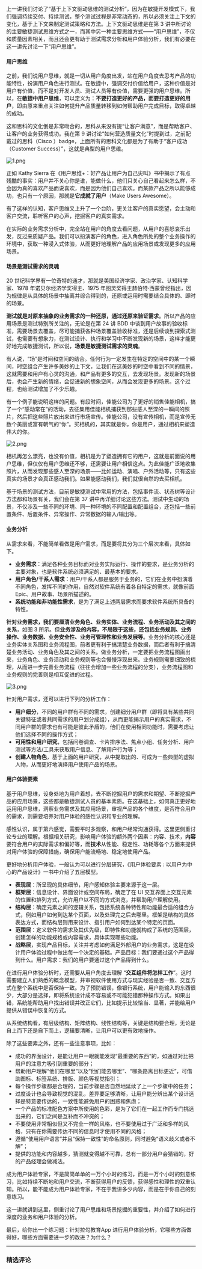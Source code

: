 <p>上一讲我们讨论了“基于上下文驱动思维的测试分析”，因为在敏捷开发模式下，我们强调持续交付、持续测试，整个测试过程是非常动态的，所以必须关注上下文的变化，基于上下文来制定测试策略和方法。上下文驱动思维是在第 3 讲中所讨论的主要敏捷测试思维方式之一，而其中另一种主要思维方式——“用户思维”，不仅和质量因素相关，而且还会更有助于测试需求分析和用户体验分析，我们有必要在这一讲先讨论一下“用户思维”。</p>
<h4>用户思维</h4>
<p>之前，我们说用户思维，就是一切从用户角度出发，站在用户角度去思考产品的功能特性，扮演用户角色进行测试。在敏捷中，强调交付价值给用户，这种价值是对用户有价值，而不是对开发人员、测试人员等有价值，需要更强的用户思维。所以，在<strong>敏捷中用户思维</strong>，可以定义为：<strong>不要打造更好的产品，而要打造更好的用户</strong>，即由原来重点关注如何提升产品质量转移到如何帮助用户完成目标，取得卓越的成功。</p>
<p>这和思科的文化倒是非常吻合的，思科从来没有提“让客户满意”，而是帮助客户、让客户的业务获得成功。我在第 9 讲讨论“如何营造质量文化”时提到过，之前配戴过的思科（Cisco ）badge，上面所有的思科文化都是为了有助于“客户成功（Customer Success）”，这就是典型的用户思维。</p>
<p><img src="https://s0.lgstatic.com/i/image3/M01/05/C7/CgoCgV6ezXGAfW4vAAO9CBtc2xQ145.png" alt="1.png"></p>
<p>正如 Kathy Sierra 在《用户思维+：好产品让用户为自己尖叫》书中揭示了有点残酷的事实：用户并不关心你是谁，能做什么，他们只关心自己看起来怎么样，不会因为真的喜欢产品而说喜欢，而是因为他们自己喜欢。而某款产品之所以能够成功，也只有一个原因，那就是<strong>它成就了用户</strong>（Make Users Awesome）。</p>
<p>有了这样的认知，客户思维又上升了一个台阶，更关注客户的真实愿望，会主动和客户交流，聆听客户的心声，挖掘客户的真实需求。</p>
<p>在实际的业务需求分析中，完全站在用户的角度去看问题，从用户的喜怒哀乐出发，反过来质疑产品。我们可以扮演客户的角色，进入角色所处的整个业务操作的环境中，获取一种浸入式体验，从而更好地理解产品的应用场景或发现更多的应用场景。</p>
<h4>场景是测试需求的灵魂</h4>
<p>20 世纪科学界有一位奇特的通才，那就是美国经济学家、政治学家、认知科学家、1978 年诺贝尔经济学奖得主、1975 年图灵奖得主赫伯特·西蒙曾经指出，因为规律是从具体的场景中抽离并综合得到的，还原或运用时需要结合具体的、即时的场景。</p>
<p><strong>测试就是对原来抽象的业务需求的一种还原，通过还原来验证需求</strong>。所以产品的应用场景是测试特别所关注的，无论是在第 24 讲 BDD 中谈到用户故事的验收标准，需要场景去覆盖，尽可能捕获各种场景覆盖验收标准，还是后续谈到探索式测试，也需要有想象力，在测试设计、执行和学习中不断发现新的场景，这样才能更好地完成敏捷测试，所以说，<strong>场景是敏捷测试需求的灵魂</strong>。</p>
<p>有人说，“场”是时间和空间的结合。任何行为一定发生在特定的空间中的某一个瞬间，时空组合产生许多美妙的上下文，让我们在这美妙的时空中看到不同的情景，这就需要和用户有心灵的沟通，和产品有更多的交互，去发现场景。发现新的场景后，也会产生新的情绪，会促进新的想象空间，从而会发现更多的场景。这个过程，也给测试增加了不少乐趣。</p>
<p>有一个例子能说明这样的问题。有段时间，佳能公司为了更好的销售佳能相机，搞了一个“感动常在”的活动，去征集用佳能相机捕获到那些感人至深的一瞬间的照片，然后把这些照片放出来进行市场宣传。佳能公司，没有宣传相机，而是宣传无数个美丽或富有朝气的“你”。买相机的，其实就是你，你是用户，通过相机来塑造伟大的你。</p>
<p><img src="https://s0.lgstatic.com/i/image3/M01/05/C7/CgoCgV6ezcSAPYVjABSSrTqPY9k461.png" alt="2.png"></p>
<p>相机再怎么漂亮，也没有价值，相机是为了塑造拥有它的用户，这就是前面说的用户思维，但仅仅有用户思维还不够，还需要让用户相信这点。为此佳能广泛地收集照片，从而发现那些感人至深的场景——比如运动、演唱、户外活动等，只有这些真实的场景才会真正感动我们。如果能感动我们，我们就很自然的去买相机。</p>
<p>基于场景的测试方法，目前是敏捷测试中常用的方法，包括事件流、状态树等设计方法都和场景有关，我们会在第 37 讲中再详细讨论这些方法。测试中生动的场景，不仅涉及一些不同的环境、同一种环境的不同配置和配置组合，还包括一些前置条件、后置条件、异常操作、异常数据的输入/输出等。</p>
<h4>业务分析</h4>
<p>从需求来看，不能简单看做是用户需求，而是要将其分为三个层次来看，具体如下。</p>
<ul>
<li><strong>业务需求</strong>：满足各种业务目标而对业务实际运行、操作的要求，是业务分析的主要对象，也是软件系统必须满足的、最基本的要求。</li>
<li><strong>用户角色/干系人需求</strong>：用户/干系人都是服务于业务的，它们在业务中扮演着不同角色，发挥不同的作用，自然对软件系统有着各自特定的需求，就像前面 Epic、用户故事、场景所描述的。</li>
<li><strong>系统功能和非功能性需求</strong>，是为了满足上述两层需求而要求软件系统所具备的特性。</li>
</ul>
<p><strong>针对业务需求，我们要厘清业务角色、业务实体、业务流程、业务活动及其之间的关系</strong>，如图 3 所示。但<strong>业务涉及的内容，不局限于这些，还包括业务规则、业务操作、业务数据、业务安全性、业务可管理性和业务发展等</strong>。业务分析的核心还是业务实体关系图和业务流程图，前者更有利于搞清楚业务数据，而后者有利于搞清楚业务活动、业务角色及其之间的关系。做业务分析，一定要把业务流程图画出来，业务角色、业务活动和业务规则等也会慢慢浮现出来。业务规则需要细致的梳理，从而进一步完善业务流程（往往会增加一些业务流程的分支），业务流程图和业务规则的完善则是相互促进的过程。</p>
<p><img src="https://s0.lgstatic.com/i/image3/M01/12/F6/Ciqah16ezgaAMBkRAAFIIPoQDXs567.png" alt="3.png"></p>
<p>针对用户需求，还可以进行下列的分析工作：</p>
<ul>
<li><strong>用户细分</strong>，不同的用户群有不同的需求，创建细分用户群（即将具有某些共同关键特征或者共同需求的用户划分成组），从而更能揭示用户的真实需求，不同用户群的需求也有可能是彼此矛盾的，他们在使用相同功能时，需要考虑让他们选择不同的操作方式；</li>
<li><strong>可用性和用户研究</strong>，包括问卷调查、卡片排序法、焦点小组、任务分析、用户测试等方法/工具来获取用户信息、了解用户行为等；</li>
<li><strong>创建人物角色</strong>，基于上面的用户研究，从中提取出的、可成为一些典型的虚拟人物，从而更好地演绎用户使用产品的场景。</li>
</ul>
<h4>用户体验要素</h4>
<p>基于用户思维，设身处地为用户着想，去不断挖掘用户的需求和期望、不断挖掘产品的应用场景，这些都是敏捷测试人员的基本素质。在这基础上，如何真正更好地运用用户思维，洞察业务需求及其应用场景，审视产品的各个维度，是否符合用户的需求，则需要培养对用户体验的感性认识和专业的理解。</p>
<p>感性认识，属于第六感觉，需要平时多观察，和用户经常沟通获得。这里更侧重讨论专业的理解。根据相关研究，影响用户体验的额外两个因素：内容、技术，<strong>内容</strong>要符合用户的实际需求和偏好等，而<strong>技术</strong>从性能、稳定性、功耗等各个方面来提供对用户体验的保障措施，确保用户能流畅地、稳定地使用产品。</p>
<p>更好地分析用户体验，一般认为可以进行分层研究，《用户体验要素 : 以用户为中心的产品设计》一书中介绍了五层模型。</p>
<ul>
<li><strong>表现层</strong>：所呈现的具体细节，用户感知体验主要来源于这一层。</li>
<li><strong>框架层</strong>：信息设计、界面设计或空间布局，确定了在 UI 交互界面上交互元素的位置和排列方式，允许用户以不同的方式浏览，并帮助用户理解使用。</li>
<li><strong>结构层</strong>：确定元素之间的逻辑关系，包括系统各种特性和功能最合适的组合方式，例如用户如何到达某个页面，以及处理完之后去哪里。框架是结构的具体表达方式，而结构层则用来设计、指引用户如何到达某个特定的页面。</li>
<li><strong>范围层</strong>：定义软件的需求及其优先级，即特性和功能就构成了系统的范围层，创建怎样的功能规格或内容需求，具体实现哪些功能。</li>
<li><strong>战略层</strong>，实现产品目标，关注并考虑如何满足外部用户的业务需求，这是在设计用户体验过程中做出每一个决定的基础。产品目标：我们要通过这个产品得到什么。用户需求：我们的用户要通过这个产品得到什么。</li>
</ul>
<p>在进行用户体验分析时，还需要从用户角度去理解 “<strong>交互组件将怎样工作</strong>”。这时需要建立人们熟悉的概念模型，并审视软件使用方式与现实经验是否一致、交互方式在整个系统中是否保持一致。为了预防错误，像银行系统，用户能输入的东西很少，大部分是选择，即将系统设计成不容易或不可能犯错那种操作方式。如果出错，系统能帮助用户找出错误并改正它们，比如提示比较恰当、显著，并能给用户提供从错误中恢复的方式。</p>
<p>从系统结构看，有层级结构、矩阵结构、线性结构等，关键是结构要合理，无论是自上而下还是自下而上，逻辑要清晰，让用户可以更有效地操作。</p>
<p>除了这些要素之外，还有一些注意事项，比如：</p>
<ul>
<li>成功的界面设计，是能让用户一眼就能发现“最重要的东西”的，如通过对比把用户的注意力吸引到重要的部分；</li>
<li>帮助用户理解“他们在哪里”以及“他们能去哪里”、“哪条路离目标更近”，可借助图标、标签系统、排版、颜色等视觉指引；</li>
<li>每个操作步骤都是合理的，当前步骤是否自然地延续了上一个步骤中的任务；</li>
<li>过度设计也会导致视觉的混乱，差异要足够清晰，让用户能分辨出某个设计选择是特意要传达的，一致性能避免用户的困惑和焦虑；</li>
<li>一个产品的标准配色方案中所使用的色彩，是为了它们在一起工作而专门挑选出来的，它们之间是互补而不冲突的；</li>
<li>不要使用非常相似但又不完全一样的风格，也不要使用过于广泛和多样的风格，只有在你需要传达不同的信息时才使用不同的风格；</li>
<li>遵循“使用用户语言”并且“保持一致性”的命名原则，同时避免“语义歧义或者不解”；</li>
<li>提供的功能和内容越多，猜测就变得越不可靠，总有一部分用户会猜错的，好的产品经理会做减法。</li>
</ul>
<p>成为用户体验专家，不是简简单单的一万个小时的练习，而是一万个小时的刻意练习，比如持续不断地和用户交流，不断获得用户的反馈，获得感性和理性的双重认知。所以，能不能成为用户体验专家，不在于我讲多少内容，而是在于你自己的刻意练习。</p>
<p>这一讲就讲到这里，侧重讨论了用户思维和场景挖掘的重要性，并介绍了如何进行深度的业务和用户体验的分析。</p>
<p>最后，给你出一个练习题：针对拉勾教育App 进行用户体验分析，它哪些方面做得好，哪些方面需要进一步的改进？为什么？</p>

---

### 精选评论


